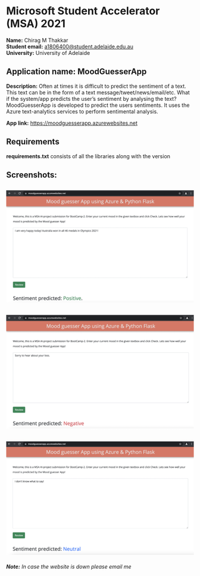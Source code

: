# Microsoft Student Accelerator (MSA) 2021

**Name:** Chirag M Thakkar  
**Student email:** a1806400@student.adelaide.edu.au  
**University:** University of Adelaide 

## Application name: MoodGuesserApp

**Description:** Often at times it is difficult to predict the sentiment of a text. This text can be in the form of a text message/tweet/news/email/etc. What if the system/app predicts the user’s sentiment by analysing the text?  MoodGuesserApp is developed to predict the users sentiments. It uses the Azure text-analytics services to perform sentimental analysis.


**App link:** https://moodguesserapp.azurewebsites.net

## Requirements
**requirements.txt** consists of all the libraries along with the version

## Screenshots:

![alt text](https://github.com/chiragmthakkar/MSA/blob/main/screenshots/positive.png)
---
![alt text](https://github.com/chiragmthakkar/MSA/blob/main/screenshots/negative.png)
---
![alt text](https://github.com/chiragmthakkar/MSA/blob/main/screenshots/neutral.png)
---

_**Note:** In case the website is down please email me_




